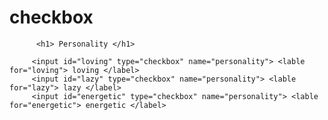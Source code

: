 # checkbox
<!DOCTYPE html>
   <html>
    <main>
    <body>
<section>

          <h1> Personality </h1>

         <input id="loving" type="checkbox" name="personality"> <lable for="loving"> loving </label>
         <input id="lazy" type="checkbox" name="personality"> <lable for="lazy"> lazy </label>
         <input id="energetic" type="checkbox" name="personality"> <lable for="energetic"> energetic </label>
</section>
    </body>
    </main>
</html>
